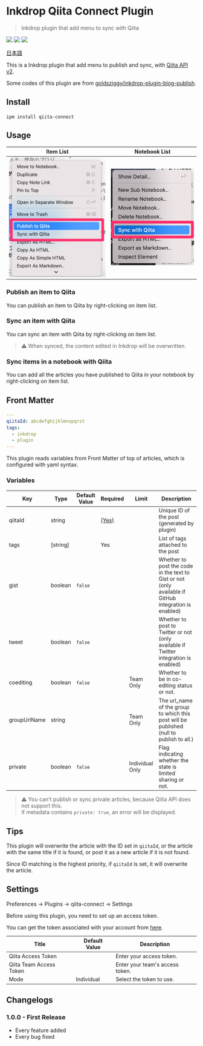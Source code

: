 # Inkdrop Qiita Connect Plugin

> Inkdrop plugin that add menu to sync with Qiita

![](https://inkdrop-plugin-badge.vercel.app/api/version/qiita-connect) ![](https://inkdrop-plugin-badge.vercel.app/api/downloads/qiita-connect) ![](https://img.shields.io/github/license/Luke-1220/inkdrop-qiita-connect?style=plastic)

[日本語](https://github.com/Luke-1220/inkdrop-qiita-connect/blob/master/README-JP.md)

This is a Inkdrop plugin that add menu to publish and sync, with [Qiita API v2](https://qiita.com/api/v2/docs).

Some codes of this plugin are from [goldsziggy/inkdrop-plugin-blog-publish](https://github.com/goldsziggy/inkdrop-plugin-blog-publish).

## Install

```shell
ipm install qiita-connect
```

## Usage

| Item List | Notebook List |
| --- | --- |
| ![item](./images/item.png) | ![item](./images/note.png) |

### Publish an item to Qiita

You can publish an item to Qiita by right-clicking on item list.

### Sync an item with Qiita

You can sync an item with Qiita by right-clicking on item list.

> :warning: When synced, the content edited in Inkdrop will be overwritten.

### Sync items in a notebook with Qiita

You can add all the articles you have published to Qiita in your notebook by right-clicking on item list.

## Front Matter

```yaml
---
qiitaId: abcdefghijklmnopqrst
tags:
  - inkdrop
  - plugin
---
```

This plugin reads variables from Front Matter of top of articles, which is configured with yaml syntax.

### Variables

| Key | Type | Default Value | Required |  Limit | Description |
| --- | --- | --- | --- |  --- | --- |
| qiitaId | string | | [(Yes)](https://github.com/Luke-1220/inkdrop-qiita-connect#tips) | | Unique ID of the post (generated by plugin) |
| tags | [string] | | Yes |  | List of tags attached to the post |
| gist | boolean | `false` |  |  | Whether to post the code in the text to Gist or not (only available if GitHub integration is enabled) |
| tweet | boolean | `false` |  |  | Whether to post to Twitter or not (only available if Twitter integration is enabled) |
| coediting | boolean | `false` |  | Team Only | Whether to be in co-editing status or not. |
| groupUrlName | string |  |  | Team Only | The url_name of the group to which this post will be published (null to publish to all.) |
| private | boolean | `false` |  | Individual Only | Flag indicating whether the state is limited sharing or not. |

> :warning: You can't publish or sync private articles, because Qiita API does not support this.<br>If metadata contains `private: true`, an error will be displayed.

## Tips

This plugin will overwrite the article with the ID set in `qiitaId`, or the article with the same title if it is found, or post it as a new article if it is not found.

Since ID matching is the highest priority, if `qiitaId` is set, it will overwrite the article.

## Settings

Preferences -> Plugins -> qiita-connect -> Settings

Before using this plugin, you need to set up an access token.

You can get the token associated with your account from [here](https://qiita.com/settings/applications).

| Title | Default Value | Description |
| ---- | ---- | ---- |
| Qiita Access Token |  | Enter your access token. |
| Qiita Team Access Token |  | Enter your team's access token. |
| Mode | Individual | Select the token to use. |

## Changelogs

### 1.0.0 - First Release
* Every feature added
* Every bug fixed
